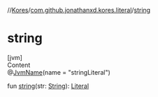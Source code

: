 //[Kores](../index.md)/[com.github.jonathanxd.kores.literal](index.md)/[string](string.md)



# string  
[jvm]  
Content  
@[JvmName](https://kotlinlang.org/api/latest/jvm/stdlib/kotlin.jvm/-jvm-name/index.html)(name = "stringLiteral")  
  
fun [string](string.md)(str: [String](https://kotlinlang.org/api/latest/jvm/stdlib/kotlin/-string/index.html)): [Literal](-literal/index.md)  



